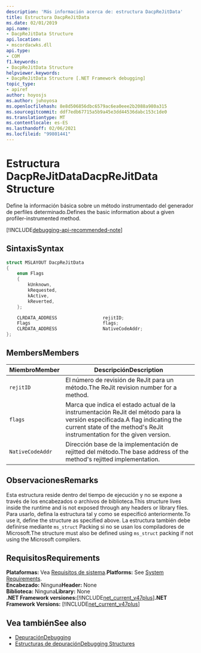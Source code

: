 ```yaml
---
description: 'Más información acerca de: estructura DacpReJitData'
title: Estructura DacpReJitData
ms.date: 02/01/2019
api.name:
- DacpReJitData Structure
api.location:
- mscordacwks.dll
api.type:
- COM
f1.keywords:
- DacpReJitData Structure
helpviewer.keywords:
- DacpReJitData Structure [.NET Framework debugging]
topic_type:
- apiref
author: hoyosjs
ms.author: juhoyosa
ms.openlocfilehash: 8e8d506856dbc6579ac6ea0eee2b2088a980a315
ms.sourcegitcommit: ddf7edb67715a5b9a45e3dd44536dabc153c1de0
ms.translationtype: MT
ms.contentlocale: es-ES
ms.lasthandoff: 02/06/2021
ms.locfileid: "99801441"
---
```

# <a name="dacprejitdata-structure"></a><span data-ttu-id="e16c0-103">Estructura DacpReJitData</span><span class="sxs-lookup"><span data-stu-id="e16c0-103">DacpReJitData Structure</span></span>

<span data-ttu-id="e16c0-104">Define la información básica sobre un método instrumentado del generador de perfiles determinado.</span><span class="sxs-lookup"><span data-stu-id="e16c0-104">Defines the basic information about a given profiler-instrumented method.</span></span>

[!INCLUDE[debugging-api-recommended-note](../../../../includes/debugging-api-recommended-note.md)]

## <a name="syntax"></a><span data-ttu-id="e16c0-105">Sintaxis</span><span class="sxs-lookup"><span data-stu-id="e16c0-105">Syntax</span></span>

```cpp
struct MSLAYOUT DacpReJitData
{
    enum Flags
    {
        kUnknown,
        kRequested,
        kActive,
        kReverted,
    };

    CLRDATA_ADDRESS                 rejitID;
    Flags                           flags;
    CLRDATA_ADDRESS                 NativeCodeAddr;
};
```

## <a name="members"></a><span data-ttu-id="e16c0-106">Members</span><span class="sxs-lookup"><span data-stu-id="e16c0-106">Members</span></span>

| <span data-ttu-id="e16c0-107">Miembro</span><span class="sxs-lookup"><span data-stu-id="e16c0-107">Member</span></span>           | <span data-ttu-id="e16c0-108">Descripción</span><span class="sxs-lookup"><span data-stu-id="e16c0-108">Description</span></span>                                                                                      |
| ---------------- | ------------------------------------------------------------------------------------------------ |
| `rejitID`        | <span data-ttu-id="e16c0-109">El número de revisión de ReJit para un método.</span><span class="sxs-lookup"><span data-stu-id="e16c0-109">The ReJit revision number for a method.</span></span>                                                          |
| `flags`          | <span data-ttu-id="e16c0-110">Marca que indica el estado actual de la instrumentación ReJit del método para la versión especificada.</span><span class="sxs-lookup"><span data-stu-id="e16c0-110">A flag indicating the current state of the method's ReJit instrumentation for the given version.</span></span> |
| `NativeCodeAddr` | <span data-ttu-id="e16c0-111">Dirección base de la implementación de rejitted del método.</span><span class="sxs-lookup"><span data-stu-id="e16c0-111">The base address of the method's rejitted implementation.</span></span>                                         |

## <a name="remarks"></a><span data-ttu-id="e16c0-112">Observaciones</span><span class="sxs-lookup"><span data-stu-id="e16c0-112">Remarks</span></span>

<span data-ttu-id="e16c0-113">Esta estructura reside dentro del tiempo de ejecución y no se expone a través de los encabezados o archivos de biblioteca.</span><span class="sxs-lookup"><span data-stu-id="e16c0-113">This structure lives inside the runtime and is not exposed through any headers or library files.</span></span> <span data-ttu-id="e16c0-114">Para usarlo, defina la estructura tal y como se especificó anteriormente.</span><span class="sxs-lookup"><span data-stu-id="e16c0-114">To use it, define the structure as specified above.</span></span> <span data-ttu-id="e16c0-115">La estructura también debe definirse mediante `ms_struct` Packing si no se usan los compiladores de Microsoft.</span><span class="sxs-lookup"><span data-stu-id="e16c0-115">The structure must also be defined using `ms_struct` packing if not using the Microsoft compilers.</span></span>

## <a name="requirements"></a><span data-ttu-id="e16c0-116">Requisitos</span><span class="sxs-lookup"><span data-stu-id="e16c0-116">Requirements</span></span>

<span data-ttu-id="e16c0-117">**Plataformas:** Vea [Requisitos de sistema](../../get-started/system-requirements.md).</span><span class="sxs-lookup"><span data-stu-id="e16c0-117">**Platforms:** See [System Requirements](../../get-started/system-requirements.md).</span></span>  
<span data-ttu-id="e16c0-118">**Encabezado:** Ninguna</span><span class="sxs-lookup"><span data-stu-id="e16c0-118">**Header:** None</span></span>  
<span data-ttu-id="e16c0-119">**Biblioteca:** Ninguna</span><span class="sxs-lookup"><span data-stu-id="e16c0-119">**Library:** None</span></span>  
<span data-ttu-id="e16c0-120">**.NET Framework versiones:**[!INCLUDE[net_current_v47plus](../../../../includes/net-current-v47plus.md)]</span><span class="sxs-lookup"><span data-stu-id="e16c0-120">**.NET Framework Versions:** [!INCLUDE[net_current_v47plus](../../../../includes/net-current-v47plus.md)]</span></span>  

## <a name="see-also"></a><span data-ttu-id="e16c0-121">Vea también</span><span class="sxs-lookup"><span data-stu-id="e16c0-121">See also</span></span>

- [<span data-ttu-id="e16c0-122">Depuración</span><span class="sxs-lookup"><span data-stu-id="e16c0-122">Debugging</span></span>](index.md)
- [<span data-ttu-id="e16c0-123">Estructuras de depuración</span><span class="sxs-lookup"><span data-stu-id="e16c0-123">Debugging Structures</span></span>](debugging-structures.md)
